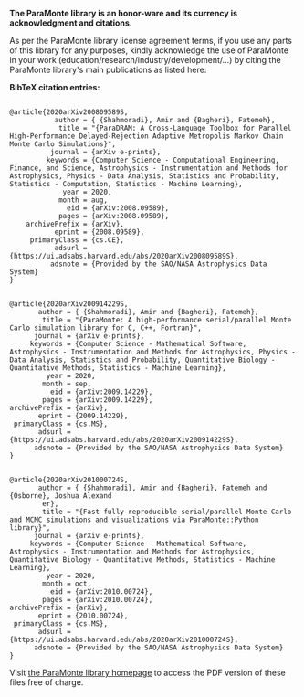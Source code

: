 **The ParaMonte library is an honor-ware and its currency is acknowledgment and citations**.  
  
As per the ParaMonte library license agreement terms, if you use any parts of 
this library for any purposes, kindly acknowledge the use of ParaMonte in your 
work (education/research/industry/development/...) by citing the ParaMonte 
library's main publications as listed here:  
  
  
**BibTeX citation entries:**  
  
```text  

@article{2020arXiv200809589S,
           author = { {Shahmoradi}, Amir and {Bagheri}, Fatemeh},
            title = "{ParaDRAM: A Cross-Language Toolbox for Parallel High-Performance Delayed-Rejection Adaptive Metropolis Markov Chain Monte Carlo Simulations}",
          journal = {arXiv e-prints},
         keywords = {Computer Science - Computational Engineering, Finance, and Science, Astrophysics - Instrumentation and Methods for Astrophysics, Physics - Data Analysis, Statistics and Probability, Statistics - Computation, Statistics - Machine Learning},
             year = 2020,
            month = aug,
              eid = {arXiv:2008.09589},
            pages = {arXiv:2008.09589},
    archivePrefix = {arXiv},
           eprint = {2008.09589},
     primaryClass = {cs.CE},
           adsurl = {https://ui.adsabs.harvard.edu/abs/2020arXiv200809589S},
          adsnote = {Provided by the SAO/NASA Astrophysics Data System}
}

```  
  
```text  

@article{2020arXiv200914229S,
       author = { {Shahmoradi}, Amir and {Bagheri}, Fatemeh},
        title = "{ParaMonte: A high-performance serial/parallel Monte Carlo simulation library for C, C++, Fortran}",
      journal = {arXiv e-prints},
     keywords = {Computer Science - Mathematical Software, Astrophysics - Instrumentation and Methods for Astrophysics, Physics - Data Analysis, Statistics and Probability, Quantitative Biology - Quantitative Methods, Statistics - Machine Learning},
         year = 2020,
        month = sep,
          eid = {arXiv:2009.14229},
        pages = {arXiv:2009.14229},
archivePrefix = {arXiv},
       eprint = {2009.14229},
 primaryClass = {cs.MS},
       adsurl = {https://ui.adsabs.harvard.edu/abs/2020arXiv200914229S},
      adsnote = {Provided by the SAO/NASA Astrophysics Data System}
}

```  
  
```text  

@article{2020arXiv201000724S,
       author = { {Shahmoradi}, Amir and {Bagheri}, Fatemeh and {Osborne}, Joshua Alexand
        er},
        title = "{Fast fully-reproducible serial/parallel Monte Carlo and MCMC simulations and visualizations via ParaMonte::Python library}",
      journal = {arXiv e-prints},
     keywords = {Computer Science - Mathematical Software, Astrophysics - Instrumentation and Methods for Astrophysics, Quantitative Biology - Quantitative Methods, Statistics - Machine Learning},
         year = 2020,
        month = oct,
          eid = {arXiv:2010.00724},
        pages = {arXiv:2010.00724},
archivePrefix = {arXiv},
       eprint = {2010.00724},
 primaryClass = {cs.MS},
       adsurl = {https://ui.adsabs.harvard.edu/abs/2020arXiv201000724S},
      adsnote = {Provided by the SAO/NASA Astrophysics Data System}
}

```  
  
Visit [the ParaMonte library homepage](https://www.cdslab.org/paramonte/notes/overview/preface/#how-to-acknowledge-the-use-of-the-paramonte-library-in-your-work) to access the PDF version of these files free of charge.  

